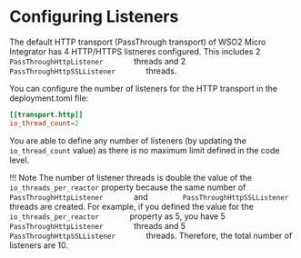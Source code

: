 # Configuring Listeners

The default HTTP transport (PassThrough transport) of WSO2 Micro Integrator has 4 HTTP/HTTPS listneres configured. This includes 2 `         PassThroughHttpListener        ` threads and 2 `         PassThroughHttpSSLListener        ` threads.

You can configure the number of listeners for the HTTP transport in the deployment.toml file:

```toml
[[transport.http]]
io_thread_count=2
```
You are able to define any number of listeners (by updating the `io_thread_count` value) as there is no maximum limit defined in the code level.

!!! Note
    The number of listener threads is double the value of the `io_threads_per_reactor` property because the same number of `         PassThroughHttpListener        ` and `         PassThroughHttpSSLListener        ` threads are created. For example, if you defined the value for the `         io_threads_per_reactor        ` property as 5, you have 5 `         PassThroughHttpListener        ` threads and 5 `         PassThroughHttpSSLListener        ` threads. Therefore, the total number of listeners are 10.
